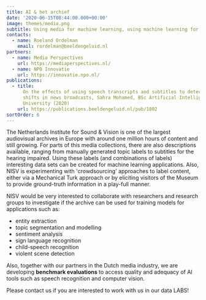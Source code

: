 ```yaml
---
title: AI & het archief
date: '2020-06-15T08:44:00.000+00:00'
image: themes/media.png
subtitle: Using media for machine learning, using machine learning for media
contacts:
  - name: Roeland Ordelman
    email: rordelman@beeldengeluid.nl
partners:
  - name: Media Perspectives
    url: https://mediaperspectives.nl/
  - name: NPO Innovatie
    url: https://innovatie.npo.nl/
publications:
  - title:
      On the effects of using speech transcripts and subtitles to detect topic
      shifts in news broadcasts, Sahra Mohamed, BSc Artificial Intelligence at Utrecht
      University (2020)
    url: https://publications.beeldengeluid.nl/pub/1802
sortOrder: 6
---
```


The Netherlands Institute for Sound & Vision is one of the largest audiovisual archives in Europe with around one million hours of content and still growing. For parts of this media collections, there are also descriptions available, ranging from manually generated topic labels to subtitles for the hearing impaired. Using these labels (and combinations of labels) interesting data sets can be created for machine learning applications. Also, NISV is experimenting with 'crowdsourcing' approaches to label content, either via a Mechanical Turk approach or by eliciting visitors of the Museum to provide ground-truth information in a play-full manner.

NISV would be very interested to collaborate with researchers and research groups to investigate if the archive can be used for training models for applications such as:

- entity extraction
- topic segmentation and modelling
- sentiment analysis
- sign language recognition
- child-speech recognition
- violent scene detection

Also, together with our partners in the Dutch media industry, we are developing **benchmark evaluations** to access quality and adequacy of AI tools such as speech recognition and computer vision.

Please contact us if you are interested to work with us in our data LABS!
